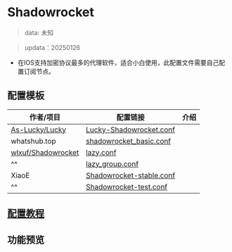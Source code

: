 # Shadowrocket
> data: 未知

> updata：20250126
- 在IOS支持加密协议最多的代理软件，适合小白使用，此配置文件需要自己配置订阅节点。

## 配置模板

| 作者/项目                                                       | 配置链接                                                                                                                                                             | 介绍  |
| ----------------------------------------------------------- | ---------------------------------------------------------------------------------------------------------------------------------------------------------------- | --- |
| [As-Lucky/Lucky](https://github.com/As-Lucky/Lucky)         | [Lucky-Shadowrocket.conf](https://raw.githubusercontent.com/As-Lucky/Lucky/refs/heads/main/Lucky-Shadowrocket.conf)                                              |     |
| whatshub.top                                                | [shadowrocket_basic.conf](https://whatshub.top/config/shadowrocket_basic.conf)                                                                                   |     |
| [wlxuf/Shadowrocket](https://github.com/wlxuf/Shadowrocket) | [lazy.conf](https://raw.githubusercontent.com/wlxuf/Shadowrocket/refs/heads/main/lazy.conf)                                                                      |     |
| ^^                                                          | [lazy_group.conf](https://raw.githubusercontent.com/wlxuf/Shadowrocket/refs/heads/main/lazy_group.conf)                                                          |     |
| XiaoE                                                       | [Shadowrocket-stable.conf](https://raw.githubusercontent.com/LaolunsiG/XiaoE_PCR/refs/heads/main/Config_File/Shadowrocket/Config/XiaoE_Shadowrocket-stable.conf) |     |
| ^^                                                          | [Shadowrocket-test.conf](https://raw.githubusercontent.com/LaolunsiG/PCR/refs/heads/main/Config_File/Shadowrocket/Config/Shadowrocket-test.conf)                 |     |

## [配置教程](https://github.com/LaolunsiG/PCR/blob/main/Agency_Wiki/%E4%BB%A3%E7%90%86%E5%B7%A5%E5%85%B7%E9%85%8D%E7%BD%AE%E6%95%99%E7%A8%8B/Shadowrocket%20%E9%85%8D%E7%BD%AE%E6%95%99%E7%A8%8B.md)

## 功能预览

